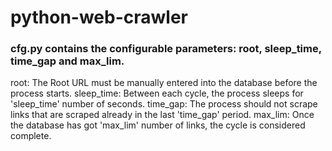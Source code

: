 # python-web-crawler
### cfg.py contains the configurable parameters: root, sleep_time, time_gap and max_lim.

root: The Root URL must be manually entered into the database before the process starts.
sleep_time: Between each cycle, the process sleeps for 'sleep_time' number of seconds.
time_gap: The process should not scrape links that are scraped already in the last 'time_gap' period.
max_lim: Once the database has got 'max_lim' number of links, the cycle is considered complete.
